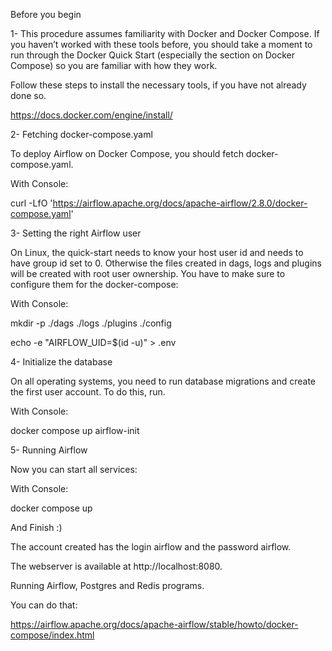Before you begin

1-
This procedure assumes familiarity with Docker and Docker Compose. If you haven’t worked with these tools before, you should take a moment to run through the Docker Quick Start (especially the section on Docker Compose) so you are familiar with how they work.

Follow these steps to install the necessary tools, if you have not already done so.

https://docs.docker.com/engine/install/

2-
Fetching docker-compose.yaml

To deploy Airflow on Docker Compose, you should fetch docker-compose.yaml.

With Console:

curl -LfO 'https://airflow.apache.org/docs/apache-airflow/2.8.0/docker-compose.yaml'

3-
Setting the right Airflow user

On Linux, the quick-start needs to know your host user id and needs to have group id set to 0. Otherwise the files created in dags, logs and plugins will be created with root user ownership. You have to make sure to configure them for the docker-compose:

With Console:

mkdir -p ./dags ./logs ./plugins ./config

echo -e "AIRFLOW_UID=$(id -u)" > .env

4-
Initialize the database

On all operating systems, you need to run database migrations and create the first user account. To do this, run.

With Console:

docker compose up airflow-init

5-
Running Airflow

Now you can start all services:

With Console:

docker compose up

And Finish :)

The account created has the login airflow and the password airflow.

The webserver is available at http://localhost:8080.

Running Airflow, Postgres and Redis programs.

You can do that:

https://airflow.apache.org/docs/apache-airflow/stable/howto/docker-compose/index.html
